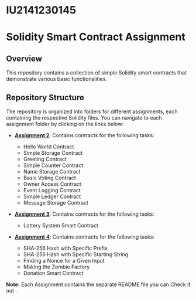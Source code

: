 # IU2141230145
# Solidity Smart Contract Assignment

## Overview
This repository contains a collection of simple Solidity smart contracts that demonstrate various basic functionalities.


## Repository Structure
The repository is organized into folders for different assignments, each containing the respective Solidity files. You can navigate to each assignment folder by clicking on the links below:

- **[Assignment 2](Assigment2/)**: Contains contracts for the following tasks:
  - Hello World Contract
  - Simple Storage Contract
  - Greeting Contract
  - Simple Counter Contract
  - Name Storage Contract
  - Basic Voting Contract
  - Owner Access Contract
  - Event Logging Contract
  - Simple Ledger Contract
  - Message Storage Contract

- **[Assignment 3](Assignment3/)**: Contains contracts for the following tasks:
  - Lottery System Smart Contract

- **[Assignment 4](Assignment4/)**: Contains contracts for the following tasks:
  - SHA-256 Hash with Specific Prefix
  - SHA-256 Hash with Specific Starting String
  - Finding a Nonce for a Given Input
  - Making the Zombie Factory
  - Donation Smart Contract

**Note:** Each Assignment contains the separate README file you can Check it out .
